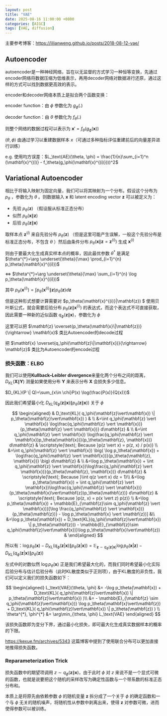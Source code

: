 ```yaml
---
layout: post
title: "VAE"
date: 2025-08-16 11:00:00 +0800
categories: [AIGC]
tags: [VAE, diffusion]
---
```

主要参考博客：https://lilianweng.github.io/posts/2018-08-12-vae/

## Autoencoder

autoencoder是一种神经网络，旨在以无监督的方式学习一种恒等变换，先通过encoder网络将数据压缩为低维表示，再用decoder网络对数据进行还原，通过这样的方式可以找到数据更高效的表示。

encoder和decoder网络本质上是拟合两个函数变换：

encoder function：由 $\phi$ 参数化为 $g_\phi(.)$

decoder function：由 $\theta$ 参数化为  $f_\theta(.)$

则整个网络的数据过程可以表示为 $\mathbf{x}'=f_\theta(g_\phi(\mathbf{x}))$

$(\theta,\phi )$ 由通过学习以重建数据样本 $x$（可通过多种指标评估重建前后的向量差异进行训练）

e.g. 使用均方误差：$L_\text{AE}(\theta, \phi) = \frac{1}{n}\sum_{i=1}^n (\mathbf{x}^{(i)} - f_\theta(g_\phi(\mathbf{x}^{(i)})))^2$

## Variational Autoencoder

相比于将输入映射为固定向量，我们可以将其映射为一个分布。假设这个分布为 $p_\theta$ ，参数化为 $\theta$ 。则数据输入 $\mathbf{x}$ 和 latent encoding vector $\mathbf{z}$ 可以被定义为：

* 先验 $p_\theta(\mathbf{z})$ （假设服从标准正态分布）
* 似然 $p_\theta(\mathbf{x}\|\mathbf{z})$
* 后验 $p_\theta(\mathbf{z}\|\mathbf{x})$

取样本点 $\mathbf{z}^{(i)}$ 来自先验分布 $p_\theta(\mathbf{z})$ （但是这里可能产生误解，一般这个先验分布是标准正态分布，不包含 $\theta$ ）然后由条件分布 $p_\theta(\mathbf{x}\|\mathbf{z}=\mathbf{z}^{(i)})$ 生成 $\mathbf{x}^{(i)}$

则由于要最大化生成真实样本点的概率，因此最优参数 $\theta^{*}$ 是满足 $\theta^{*}=\arg \underset{\theta}{\max} \prod_{i=1}^{n} p_\theta(\mathbf{x}^{(i)})$

<=>   $\theta^{*}=\arg \underset{\theta}{\max} \sum_{i=1}^{n} \log p_\theta(\mathbf{x}^{(i)})$

其中   $p_\theta(\mathbf{x}^{(i)})=\int p_\theta(\mathbf{x}^{(i)}\|\mathbf{z}) p_\theta(\mathbf{z})d\mathbf{z}$

但是这种形式想要计算需要对 $p_\theta(\mathbf{x}^{(i)}\|\mathbf{z}) $ 使用贝叶斯公式，就会需要后验分布 $p_\theta(\mathbf{z}\|\mathbf{x}^{(i)})$ 的表达式，而这个表达式不可直接获取，因此需要一种新的近似函数 $q_\phi(\mathbf{z}\|\mathbf{x})$，参数化为 $\phi$

这里可以把  $\mathbf{z} \overset{p_\theta(\mathbf{x}\|\mathbf{z})}{\rightarrow} \mathbf{x}$ 类比Autoencoder的decode过程

把 $\mathbf{x} \overset{q_\phi(\mathbf{z}\|\mathbf{x})}{\rightarrow} \mathbf{z}$ 类比为Autoencoder的encode过程

### 损失函数：ELBO

我们可以使用**Kullback–Leibler divergence**来量化两个分布之间的距离，$D_{KL}(\mathbf{X}\|\mathbf{Y})$ 测量如果使用分布 $\mathbf{Y}$ 来表示分布 $\mathbf{X}$ 会损失多少信息。

$D_{KL}(P \| Q)=\sum_{x\in \chi}P(x) \log(\frac{P(x)}{Q(x)})$

因此我们希望最小化 $D_{KL}(q_\phi(\mathbf{z}\|\mathbf{x})\| p_\theta(\mathbf{z}\|\mathbf{x}) )$ 关于 $\phi$

$$
\begin{aligned}
& D_\text{KL}( q_\phi(\mathbf{z}\vert\mathbf{x}) \| p_\theta(\mathbf{z}\vert\mathbf{x}) ) & \\
&=\int q_\phi(\mathbf{z} \vert \mathbf{x}) \log\frac{q_\phi(\mathbf{z} \vert \mathbf{x})}{p_\theta(\mathbf{z} \vert \mathbf{x})} d\mathbf{z} & \\
&=\int q_\phi(\mathbf{z} \vert \mathbf{x}) \log\frac{q_\phi(\mathbf{z} \vert \mathbf{x})p_\theta(\mathbf{x})}{p_\theta(\mathbf{z}, \mathbf{x})} d\mathbf{z} & \scriptstyle{\text{; Because }p(z \vert x) = p(z, x) / p(x)} \\
&=\int q_\phi(\mathbf{z} \vert \mathbf{x}) \big( \log p_\theta(\mathbf{x}) + \log\frac{q_\phi(\mathbf{z} \vert \mathbf{x})}{p_\theta(\mathbf{z}, \mathbf{x})} \big) d\mathbf{z} & \\
&=\log p_\theta(\mathbf{x}) + \int q_\phi(\mathbf{z} \vert \mathbf{x})\log\frac{q_\phi(\mathbf{z} \vert \mathbf{x})}{p_\theta(\mathbf{z}, \mathbf{x})} d\mathbf{z} & \scriptstyle{\text{; Because }\int q(z \vert x) dz = 1}\\
&=\log p_\theta(\mathbf{x}) + \int q_\phi(\mathbf{z} \vert \mathbf{x})\log\frac{q_\phi(\mathbf{z} \vert \mathbf{x})}{p_\theta(\mathbf{x}\vert\mathbf{z})p_\theta(\mathbf{z})} d\mathbf{z} & \scriptstyle{\text{; Because }p(z, x) = p(x \vert z) p(z)} \\
&=\log p_\theta(\mathbf{x}) + \mathbb{E}_{\mathbf{z}\sim q_\phi(\mathbf{z} \vert \mathbf{x})}[\log \frac{q_\phi(\mathbf{z} \vert \mathbf{x})}{p_\theta(\mathbf{z})} - \log p_\theta(\mathbf{x} \vert \mathbf{z})] &\\
&=\log p_\theta(\mathbf{x}) + D_\text{KL}(q_\phi(\mathbf{z}\vert\mathbf{x}) \| p_\theta(\mathbf{z})) - \mathbb{E}_{\mathbf{z}\sim q_\phi(\mathbf{z}\vert\mathbf{x})}\log p_\theta(\mathbf{x}\vert\mathbf{z}) &
\end{aligned}
$$

所以有：$\log p_\theta(\mathbf{x}) - D_\text{KL}( q_\phi(\mathbf{z}\vert\mathbf{x}) \| p_\theta(\mathbf{z}\vert\mathbf{x}) ) = \mathbb{E}_{\mathbf{z}\sim q_\phi(\mathbf{z}\vert\mathbf{x})}\log p_\theta(\mathbf{x}\vert\mathbf{z}) - D_\text{KL}(q_\phi(\mathbf{z}\vert\mathbf{x}) \| p_\theta(\mathbf{z}))$

左式中的对数似然 $\log p_\theta(\mathbf{x})$ 正是我们希望最大化的，而我们同时希望最小化实际后验分布与估计后验分布（此时KL散度类似于正则项），由于KL散度的非负性，我们可以定义我们的损失函数如下：

$$
\begin{aligned}
L_\text{VAE}(\theta, \phi) 
&= -\log p_\theta(\mathbf{x}) + D_\text{KL}( q_\phi(\mathbf{z}\vert\mathbf{x}) \| p_\theta(\mathbf{z}\vert\mathbf{x}) )\\
&= - \mathbb{E}_{\mathbf{z} \sim q_\phi(\mathbf{z}\vert\mathbf{x})} \log p_\theta(\mathbf{x}\vert\mathbf{z}) + D_\text{KL}( q_\phi(\mathbf{z}\vert\mathbf{x}) \| p_\theta(\mathbf{z}) ) \\
\theta^{*}, \phi^{*} &= \arg\min_{\theta, \phi} L_\text{VAE}
\end{aligned}
$$

该损失函数即为变分下界，通过最小化损失，即可最大化生成真实数据样本的概率的下限。

https://kexue.fm/archives/5343 这篇博客中提到了使用联合分布可以更加直接地推得损失函数。

### Reparameterization Trick

损失函数中的期望项调用 $z\sim q_\phi(\mathbf{z}\|\mathbf{x})$，由于此时 $\phi$ 对 $z$ 来说不是一个显式可微的函数，也就是说要把这个随机的采样改写为确定性函数与一个带系数的标准正态分布和。

本质上是将原先由依赖参数 $\phi$ 的随机变量 $\mathbf{z}$ 拆分成了一个关于 $\phi$ 的确定函数和一个与 $\phi$ 无关的随机噪声，将随机性从参数中剥离出来，使得 $\mathbf{z}$ 对参数可微，进而使得参数可以被训练。
